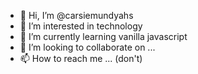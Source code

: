 - 👋 Hi, I’m @carsiemundyahs
- 👀 I’m interested in technology
- 🌱 I’m currently learning vanilla javascript
- 💞️ I’m looking to collaborate on ...
- 📫 How to reach me ... (don't)

<!---
carsiemundyahs/carsiemundyahs is a ✨ special ✨ repository because its `README.md` (this file) appears on your GitHub profile.
You can click the Preview link to take a look at your changes.
--->
